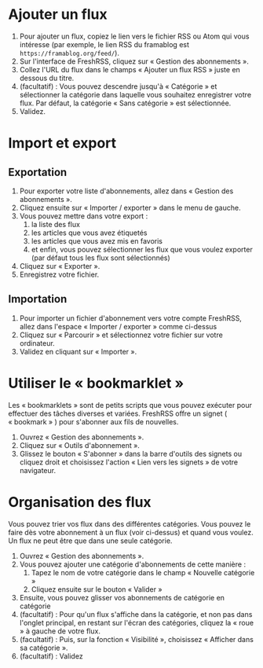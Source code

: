 # Ajouter un flux

 1. Pour ajouter un flux, copiez le lien vers le fichier RSS ou Atom qui vous intéresse (par exemple, le lien RSS du framablog est `https://framablog.org/feed/`).
 2. Sur l'interface de FreshRSS, cliquez sur « Gestion des abonnements ».
 3. Collez l'URL du flux dans le champs « Ajouter un flux RSS » juste en dessous du titre.
 4. (facultatif) : Vous pouvez descendre jusqu'à « Catégorie » et sélectionner la catégorie dans laquelle vous souhaitez enregistrer votre flux. Par défaut, la catégorie « Sans catégorie » est sélectionnée.
 5. Validez.

# Import et export

## Exportation

 1. Pour exporter votre liste d'abonnements, allez dans « Gestion des abonnements ».
 2. Cliquez ensuite sur « Importer / exporter » dans le menu de gauche.
 3. Vous pouvez mettre dans votre export :
    1. la liste des flux
    2. les articles que vous avez étiquetés
    3. les articles que vous avez mis en favoris
    4. et enfin, vous pouvez sélectionner les flux que vous voulez exporter (par défaut tous les flux sont sélectionnés)
 4. Cliquez sur « Exporter ».
 5. Enregistrez votre fichier.
 
 ## Importation
 
  1. Pour importer un fichier d'abonnement vers votre compte FreshRSS, allez dans l'espace « Importer / exporter » comme ci-dessus
  2. Cliquez sur « Parcourir » et sélectionnez votre fichier sur votre ordinateur.
  3. Validez en cliquant sur « Importer ».

# Utiliser le « bookmarklet »

Les « bookmarklets » sont de petits scripts que vous pouvez exécuter pour
effectuer des tâches diverses et variées. FreshRSS offre un signet (
« bookmark » ) pour s'abonner aux fils de nouvelles.

 1. Ouvrez « Gestion des abonnements ».
 2. Cliquez sur « Outils d'abonnement ».
 3. Glissez le bouton « S'abonner » dans la barre d'outils des signets ou
    cliquez droit et choisissez l'action « Lien vers les signets » de votre
    navigateur.

# Organisation des flux

Vous pouvez trier vos flux dans des différentes catégories. Vous pouvez le faire dès votre abonnement à un flux (voir ci-dessus) et quand vous voulez.
Un flux ne peut être que dans une seule catégorie.

 1. Ouvrez « Gestion des abonnements ».
 2. Vous pouvez ajouter une catégorie d'abonnements de cette manière :
    1. Tapez le nom de votre catégorie dans le champ « Nouvelle catégorie »
    2. Cliquez ensuite sur le bouton « Valider »
 3. Ensuite, vous pouvez glisser vos abonnements de catégorie en catégorie
 4. (facultatif) : Pour qu'un flux s'affiche dans la catégorie, et non pas dans l'onglet principal, en restant sur l'écran des catégories, cliquez la « roue » à gauche de votre flux.
 5. (facultatif) : Puis, sur la fonction « Visibilité », choisissez « Afficher dans sa catégorie ».
 6. (facultatif) : Validez
